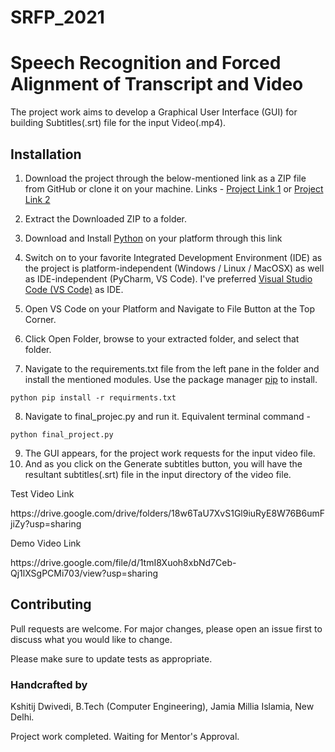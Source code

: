# SRFP_2021

# Speech Recognition and Forced Alignment of Transcript and Video

The project work aims to develop a Graphical User Interface (GUI) for building Subtitles(.srt) file for the input Video(.mp4).

## Installation

1. Download the project through the below-mentioned link as a ZIP file from GitHub or clone it on your machine. 
Links - [Project Link 1](https://github.com/kshitijdwivedi28/SRFP_2021) or [Project Link 2](https://github.com/ij007/SRPF-2021)

2. Extract the Downloaded ZIP to a folder.

3. Download and Install [Python](https://www.python.org/downloads/) on your platform through this link 

4. Switch on to your favorite Integrated Development Environment (IDE) as the project is platform-independent (Windows / Linux / MacOSX) as well as IDE-independent (PyCharm, VS Code). I've preferred [Visual Studio Code (VS Code)](https://code.visualstudio.com/download) as IDE.

5. Open VS Code on your Platform and Navigate to File Button at the Top Corner.
6. Click Open Folder, browse to your extracted folder, and select that folder.
7. Navigate to the requirements.txt file from the left pane in the folder and install the mentioned modules. Use the package manager [pip](https://pip.pypa.io/en/stable/) to install.
```
python pip install -r requirments.txt
```
8. Navigate to final_projec.py and run it. Equivalent terminal command - 
```
python final_project.py
```
9. The GUI appears, for the project work requests for the input video file.
10. And as you click on the Generate subtitles button, you will have the resultant subtitles(.srt) file in the input directory of the video file.

<p> Test Video Link <p>
<p> https://drive.google.com/drive/folders/18w6TaU7XvS1Gl9iuRyE8W76B6umFjiZy?usp=sharing <p>
<p> Demo Video Link <p>
<p> https://drive.google.com/file/d/1tmI8Xuoh8xbNd7Ceb-Qj1lXSgPCMi703/view?usp=sharing <p>
  
## Contributing
Pull requests are welcome. For major changes, please open an issue first to discuss what you would like to change.

Please make sure to update tests as appropriate.

### Handcrafted by 

Kshitij Dwivedi, B.Tech (Computer Engineering), Jamia Millia Islamia, New Delhi.

<p> Project work completed. Waiting for Mentor's Approval. <p>
